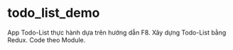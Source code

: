 # todo_list_demo
App Todo-List thực hành dựa trên hướng dẫn F8.
Xây dựng Todo-List bằng Redux.
Code theo Module.